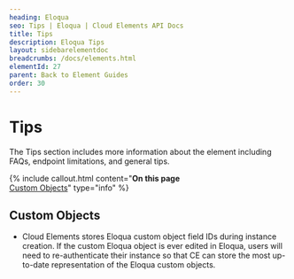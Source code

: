 ```yaml
---
heading: Eloqua
seo: Tips | Eloqua | Cloud Elements API Docs
title: Tips
description: Eloqua Tips
layout: sidebarelementdoc
breadcrumbs: /docs/elements.html
elementId: 27
parent: Back to Element Guides
order: 30
---
```


# Tips

The Tips section includes more information about the element including FAQs, endpoint limitations, and general tips.

{% include callout.html content="<strong>On this page</strong><br/><a href=#custom objects>Custom Objects</a>" type="info" %}

## Custom Objects

* Cloud Elements stores Eloqua custom object field IDs during instance creation. If the custom Eloqua object is ever edited in Eloqua, users will need to re-authenticate their instance so that CE can store the most up-to-date representation of the Eloqua custom objects.
